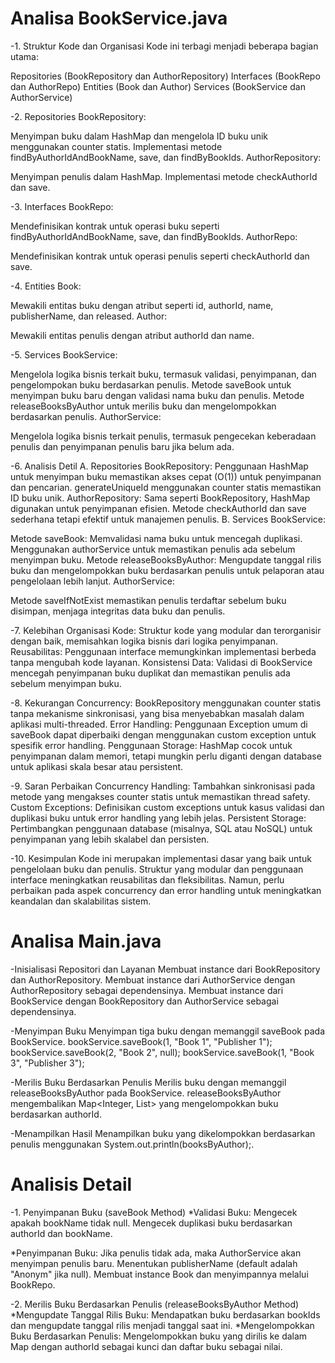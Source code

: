 # Analisa BookService.java

  -1. Struktur Kode dan Organisasi
Kode ini terbagi menjadi beberapa bagian utama:

Repositories (BookRepository dan AuthorRepository)
Interfaces (BookRepo dan AuthorRepo)
Entities (Book dan Author)
Services (BookService dan AuthorService)

  -2. Repositories
BookRepository:

Menyimpan buku dalam HashMap dan mengelola ID buku unik menggunakan counter statis.
Implementasi metode findByAuthorIdAndBookName, save, dan findByBookIds.
AuthorRepository:

Menyimpan penulis dalam HashMap.
Implementasi metode checkAuthorId dan save.

  -3. Interfaces
BookRepo:

Mendefinisikan kontrak untuk operasi buku seperti findByAuthorIdAndBookName, save, dan findByBookIds.
AuthorRepo:

Mendefinisikan kontrak untuk operasi penulis seperti checkAuthorId dan save.

  -4. Entities
Book:

Mewakili entitas buku dengan atribut seperti id, authorId, name, publisherName, dan released.
Author:

Mewakili entitas penulis dengan atribut authorId dan name.

  -5. Services
BookService:

Mengelola logika bisnis terkait buku, termasuk validasi, penyimpanan, dan pengelompokan buku berdasarkan penulis.
Metode saveBook untuk menyimpan buku baru dengan validasi nama buku dan penulis.
Metode releaseBooksByAuthor untuk merilis buku dan mengelompokkan berdasarkan penulis.
AuthorService:

Mengelola logika bisnis terkait penulis, termasuk pengecekan keberadaan penulis dan penyimpanan penulis baru jika belum ada.

  -6. Analisis Detil
A. Repositories
BookRepository:
Penggunaan HashMap untuk menyimpan buku memastikan akses cepat (O(1)) untuk penyimpanan dan pencarian.
generateUniqueId menggunakan counter statis memastikan ID buku unik.
AuthorRepository:
Sama seperti BookRepository, HashMap digunakan untuk penyimpanan efisien.
Metode checkAuthorId dan save sederhana tetapi efektif untuk manajemen penulis.
B. Services
BookService:

Metode saveBook:
Memvalidasi nama buku untuk mencegah duplikasi.
Menggunakan authorService untuk memastikan penulis ada sebelum menyimpan buku.
Metode releaseBooksByAuthor:
Mengupdate tanggal rilis buku dan mengelompokkan buku berdasarkan penulis untuk pelaporan atau pengelolaan lebih lanjut.
AuthorService:

Metode saveIfNotExist memastikan penulis terdaftar sebelum buku disimpan, menjaga integritas data buku dan penulis.

  -7. Kelebihan
Organisasi Kode: Struktur kode yang modular dan terorganisir dengan baik, memisahkan logika bisnis dari logika penyimpanan.
Reusabilitas: Penggunaan interface memungkinkan implementasi berbeda tanpa mengubah kode layanan.
Konsistensi Data: Validasi di BookService mencegah penyimpanan buku duplikat dan memastikan penulis ada sebelum menyimpan buku.

  -8. Kekurangan
Concurrency: BookRepository menggunakan counter statis tanpa mekanisme sinkronisasi, yang bisa menyebabkan masalah dalam aplikasi multi-threaded.
Error Handling: Penggunaan Exception umum di saveBook dapat diperbaiki dengan menggunakan custom exception untuk spesifik error handling.
Penggunaan Storage: HashMap cocok untuk penyimpanan dalam memori, tetapi mungkin perlu diganti dengan database untuk aplikasi skala besar atau persistent.

  -9. Saran Perbaikan
Concurrency Handling: Tambahkan sinkronisasi pada metode yang mengakses counter statis untuk memastikan thread safety.
Custom Exceptions: Definisikan custom exceptions untuk kasus validasi dan duplikasi buku untuk error handling yang lebih jelas.
Persistent Storage: Pertimbangkan penggunaan database (misalnya, SQL atau NoSQL) untuk penyimpanan yang lebih skalabel dan persisten.

  -10. Kesimpulan
Kode ini merupakan implementasi dasar yang baik untuk pengelolaan buku dan penulis. Struktur yang modular dan penggunaan interface meningkatkan reusabilitas dan fleksibilitas. Namun, perlu perbaikan pada aspek concurrency dan error handling untuk meningkatkan keandalan dan skalabilitas sistem.

# Analisa Main.java

  -Inisialisasi Repositori dan Layanan
Membuat instance dari BookRepository dan AuthorRepository.
Membuat instance dari AuthorService dengan AuthorRepository sebagai dependensinya.
Membuat instance dari BookService dengan BookRepository dan AuthorService sebagai dependensinya.

  -Menyimpan Buku
Menyimpan tiga buku dengan memanggil saveBook pada BookService.
bookService.saveBook(1, "Book 1", "Publisher 1");
bookService.saveBook(2, "Book 2", null);
bookService.saveBook(1, "Book 3", "Publisher 3");

  -Merilis Buku Berdasarkan Penulis
Merilis buku dengan memanggil releaseBooksByAuthor pada BookService.
releaseBooksByAuthor mengembalikan Map<Integer, List<Book>> yang mengelompokkan buku berdasarkan authorId.

  -Menampilkan Hasil
Menampilkan buku yang dikelompokkan berdasarkan penulis menggunakan System.out.println(booksByAuthor);.

 # Analisis Detail
  -1. Penyimpanan Buku (saveBook Method)
  *Validasi Buku:
Mengecek apakah bookName tidak null.
Mengecek duplikasi buku berdasarkan authorId dan bookName.

  *Penyimpanan Buku:
Jika penulis tidak ada, maka AuthorService akan menyimpan penulis baru.
Menentukan publisherName (default adalah "Anonym" jika null).
Membuat instance Book dan menyimpannya melalui BookRepo.

  -2. Merilis Buku Berdasarkan Penulis (releaseBooksByAuthor Method)
  *Mengupdate Tanggal Rilis Buku:
Mendapatkan buku berdasarkan bookIds dan mengupdate tanggal rilis menjadi tanggal saat ini.
  *Mengelompokkan Buku Berdasarkan Penulis:
Mengelompokkan buku yang dirilis ke dalam Map dengan authorId sebagai kunci dan daftar buku sebagai nilai.
